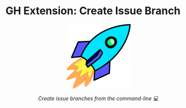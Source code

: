 # GH Extension: Create Issue Branch

<div align="center">

![Logo](docs/logo.png)

</div>

<div align="center">

*Create issue branches from the command-line 💻*

</div>


